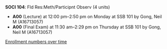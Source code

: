 **SOCI 104**: Fld Res:Meth/Participnt Observ (4 units)

- **A00** (Lecture) at 12:00 pm–2:50 pm on Monday at SSB 101 by Gong, Neil M (A16713057)
- **A00** (Final Exam) at 11:30 am–2:29 pm on Thursday at SSB 101 by Gong, Neil M (A16713057)

[Enrollment numbers over time](./SOCI104.tsv)
